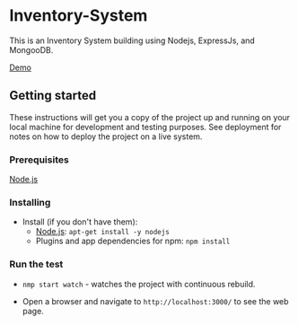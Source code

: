 # Inventory-System
This is an Inventory System building using Nodejs, ExpressJs, and MongooDB.

[Demo](https://arcane-ravine-32785.herokuapp.com/catalog)
## Getting started
These instructions will get you a copy of the project up and running on your local machine for development and testing purposes. See deployment for notes on how to deploy the project on a live system.
### Prerequisites
[Node.js](http://nodejs.org)
### Installing
* Install (if you don't have them):
    * [Node.js](http://nodejs.org): ```apt-get install -y nodejs```
    * Plugins and app dependencies for npm: `npm install`

### Run the test
* ```nmp start watch``` - watches the project with continuous rebuild.

* Open a browser and navigate to ```http://localhost:3000/``` to see the web page.
